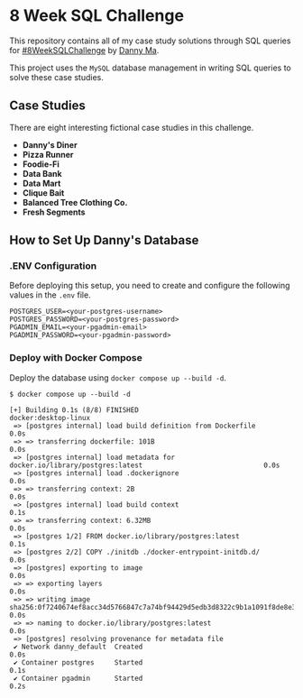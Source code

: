 8 Week SQL Challenge
==================================================

This repository contains all of my case study solutions through SQL queries for [#8WeekSQLChallenge](https://8weeksqlchallenge.com/) by [Danny Ma](https://www.linkedin.com/in/datawithdanny/). 

This project uses the `MySQL` database management in writing SQL queries to solve these case studies.


Case Studies
--------------------------------------------------

There are eight interesting fictional case studies in this challenge. 

- **Danny's Diner**
- **Pizza Runner**
- **Foodie-Fi**
- **Data Bank**
- **Data Mart**
- **Clique Bait**
- **Balanced Tree Clothing Co.**
- **Fresh Segments**


How to Set Up Danny's Database
--------------------------------------------------

### .ENV Configuration

Before deploying this setup, you need to create and configure the following values in the `.env` file.

```
POSTGRES_USER=<your-postgres-username>
POSTGRES_PASSWORD=<your-postgres-password>
PGADMIN_EMAIL=<your-pgadmin-email>
PGADMIN_PASSWORD=<your-pgadmin-password>
```

### Deploy with Docker Compose

Deploy the database using `docker compose up --build -d`.

```
$ docker compose up --build -d

[+] Building 0.1s (8/8) FINISHED                                                         docker:desktop-linux
 => [postgres internal] load build definition from Dockerfile                                            0.0s
 => => transferring dockerfile: 101B                                                                     0.0s
 => [postgres internal] load metadata for docker.io/library/postgres:latest                              0.0s
 => [postgres internal] load .dockerignore                                                               0.0s
 => => transferring context: 2B                                                                          0.0s
 => [postgres internal] load build context                                                               0.1s
 => => transferring context: 6.32MB                                                                      0.0s
 => [postgres 1/2] FROM docker.io/library/postgres:latest                                                0.1s
 => [postgres 2/2] COPY ./initdb ./docker-entrypoint-initdb.d/                                           0.0s
 => [postgres] exporting to image                                                                        0.0s
 => => exporting layers                                                                                  0.0s
 => => writing image sha256:0f7240674ef8acc34d5766847c7a74bf94429d5edb3d8322c9b1a1091f8de8e3             0.0s
 => => naming to docker.io/library/postgres:latest                                                       0.0s
 => [postgres] resolving provenance for metadata file                                                    
 ✔ Network danny_default  Created                                                                        0.0s 
 ✔ Container postgres     Started                                                                        0.1s 
 ✔ Container pgadmin      Started                                                                        0.2s 
 ```
